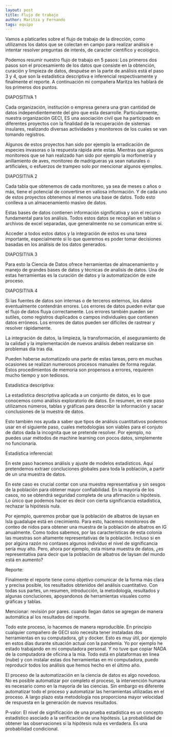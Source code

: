 ```yaml
---
layout: post
title: Flujo de trabajo
author: Maritza y Fernando
tags: equipo
---
```


Vamos a platicarles sobre el flujo de trabajo de la dirección, como utilizamos los datos que se colectan en campo para realizar análisis e intentar resolver preguntas de interés, de caracter científico y ecológico.

Podemos resumir nuestro flujo de trabajo en 5 pasos: Los primeros dos pasos son el procesamiento de los datos que consiste en la obtención, curación y limpieza de datos, despuése en la parte de análisis está el paso 3 y 4, que son la estadística descriptiva e inferencial respectivamente y finalmente el reporte. A continuación mi compañera Maritza les hablará de los primeros dos puntos.

DIAPOSITIVA 1

Cada organización, institución o empresa genera una gran cantidad de datos independientemente del giro que esta desarrolle. 
Particularmente, nuestra organización GECI, ES una asociación civil que ha participado en diferentes proyectos con la finalidad de la recuperación de sistemas insulares, realizando diversas actividades y monitoreos de los cuales se van tomando registros.

Algunos de estos proyectos han sido por ejemplo la erradicación de especies invasoras o la respuesta rápida ante estas. Mientras que algunos monitoreos que se han realizado han sido por ejemplo la morfometría y anillamiento de aves, monitoreo de madrigueras ya sean naturales o artificiales, o esfuerzos de trampeo solo por mencionar algunos ejemplos.

DIAPOSITIVA 2

Cada tabla que obtenemos de cada monitoreo, ya sea de meses o años o más, tiene el potencial de convertirse en valiosa información. Y de cada uno de estos proyectos obtenemos al menos una base de datos. Todo esto conlleva a un almacenamiento masivo de datos. 

Estas bases de datos contienen información significativa y son el recurso fundamental para los análisis. Todos estos datos se recopilan en tablas o archivos de excel separadas, que generalmente no se comunican entre sí.

Acceder a todos estos datos y la integración de estos es una tarea importante, especialmente si lo que queremos es poder tomar decisiones basadas en los análisis de los datos generados.

DIAPOSITIVA 3

Para esto la Ciencia de Datos ofrece herramientas de almacenamiento y manejo de grandes bases de datos y técnicas de analisis de datos.
Una de estas herramientas es la curación de datos y la automatización de este proceso.

DIAPOSITIVA 4

Si las fuentes de datos son internas o de terceros externos, los datos eventualmente contendrán errores. Los errores de datos pueden evitar que el flujo de datos fluya correctamente. Los errores también pueden ser sutiles, como registros duplicados o campos individuales que contienen datos erróneos.
Los errores de datos pueden ser difíciles de rastrear y resolver rápidamente.

La integración de datos, la limpieza, la transformación, el aseguramiento de la calidad y la implementación de nuevos análisis deben realizarse sin problemas día tras día.

Pueden haberse automatizado una parte de estas tareas, pero en muchas ocasiones se realizan numerosos procesos manuales de forma regular. Estos procedimientos de memoria son propensos a errores, requieren mucho tiempo y son tediosos.

Estadística descriptiva:

La estadística descriptiva aplicada a un conjunto de datos, es lo que conocemos como análisis exploratorio de datos. En resumen, en este paso utilizamos números, tablas y gráficas para describir la información y sacar conclusiones de la muestra de datos. 

Esto también nos ayuda a saber que tipos de análisis cuantitativos podemos usar en el siguiente paso,  cuales metodologías son viables para el conjuto de datos dada la incognita que se pretende resolver. Por ejemplo, no puedes usar métodos de machine learning con pocos datos, simplemente no funcionaría.

Estadística inferencial:

En este paso hacemos análisis y ajuste de modelos estadísticos. Aquí pretendemos extraer concluciones globales para toda la población, a partir de un una muestra de datos.

En este caso es crucial contar con una muestra representativa y sin sesgos de la población para obtener mayor confiabilidad. En la mayoría de los casos, no se obtendrá seguridad completa de una afirmación u hipótesis. Lo único que podemos hacer es decir con cierta significancia estadística, rechazar la hipótesis nula.

Por ejemplo, queremos probar que la población de albatros de laysan en Isla guadalupe está en crecimiento. Para esto, hacemos monitoreos de conteo de nidos para obtener una muestra de la población de albatros en IG anualmente. Como todos sabemos, por las características de esta colonia las muestras son altamente representativas de la población. Incluso si en por algúna razón no contases algunos individuo el nivel de significancia sería muy alto. Pero, ahora por ejemplo, esta misma muestra de datos, ¿es representativa para decir que la población de albatros de laysan del mundo está en aumento? 

Reporte:

Finalmente el reporte tiene como objetivo comunicar de la forma más clara y precisa posible, los resultados obtenidos del análisis cuantitativo. Con todas sus partes, un resumen, introducción, la metodología, resultados y algunas concluciones, apoyandonos de herramientas visuales como gráficas y tablas.

Mencionar:
revisión por pares.
cuando llegan datos se agregan de manera automática al los resultados del reporte.

Todo este proceso, lo hacemos de manera reproducible. En principio cualquier compañero de GECI solo necesita tener instaladas dos herramientas en su computadora, git y docker. Esto es muy útil, por ejemplo en estos días durante situación actual con la pandemia. Yo por ejemplo he estado trabajando en mi computadora personal. Y no tuve que copiar NADA de la computadora de oficina a la mia. Todo está en plataformas en linea (nube) y con instalar estas dos herramientas en mi computadora, puedo reproducir todos los análisis que hemos hecho en el último año.

El proceso de la automatización en la ciencia de datos es algo novedoso. No es posible automatizar por completo el proceso, la intervención humana es necesario como en la mayoría de las ciencias. Sin embargo es diferente automatizar todo el proceso y automatizar las herramientas utilizadas en el proceso. A largo plazo esta metodología nos proporciona mayor velocidad de respuesta en la generación de nuevos resultados.

P-valor: El nivel de significación de una prueba estadística es un concepto estadístico asociado a la verificación de una hipótesis. La probabilidad de obtener las observaciones si la hipótesis nula es verdadera. Es una probabilidad condicional.
